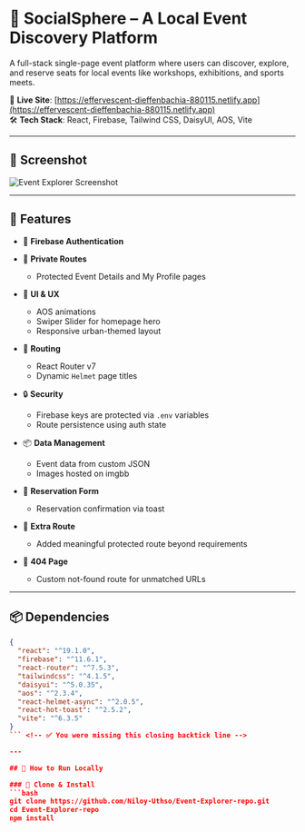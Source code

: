  # 🎉 SocialSphere – A Local Event Discovery Platform

A full-stack single-page event platform where users can discover, explore, and reserve seats for local events like workshops, exhibitions, and sports meets.

🔗 **Live Site**: [https://effervescent-dieffenbachia-880115.netlify.app](https://effervescent-dieffenbachia-880115.netlify.app)  
🛠️ **Tech Stack**: React, Firebase, Tailwind CSS, DaisyUI, AOS, Vite

---

## 📸 Screenshot

![Event Explorer Screenshot](https://i.ibb.co/8gxn8DDp/Screenshot-2025-06-25-170131.png)

---

## 🌟 Features

- 🔐 **Firebase Authentication**
  
- 🎯 **Private Routes**
  - Protected Event Details and My Profile pages
- 🎨 **UI & UX**
  - AOS animations
  - Swiper Slider for homepage hero
  - Responsive urban-themed layout
- 🧭 **Routing**
  - React Router v7
  - Dynamic `Helmet` page titles
- 🔒 **Security**
  - Firebase keys are protected via `.env` variables
  - Route persistence using auth state
- 📦 **Data Management**
  - Event data from custom JSON
  - Images hosted on imgbb
- 📧 **Reservation Form**
  - Reservation confirmation via toast
- 🧠 **Extra Route**
  - Added meaningful protected route beyond requirements
- 🚫 **404 Page**
  - Custom not-found route for unmatched URLs

---

## 📦 Dependencies

```json
{
  "react": "^19.1.0",
  "firebase": "^11.6.1",
  "react-router": "^7.5.3",
  "tailwindcss": "^4.1.5",
  "daisyui": "^5.0.35",
  "aos": "^2.3.4",
  "react-helmet-async": "^2.0.5",
  "react-hot-toast": "^2.5.2",
  "vite": "^6.3.5"
}
``` <!-- ✅ You were missing this closing backtick line -->

---

## 🔧 How to Run Locally

### 🔽 Clone & Install
```bash
git clone https://github.com/Niloy-Uthso/Event-Explorer-repo.git
cd Event-Explorer-repo
npm install
